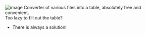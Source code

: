 ![image](https://github.com/user-attachments/assets/c50bef8a-daa5-49ad-b6c1-cc4949a7d3ec)
Converter of various files into a table, absolutely free and convenient. <br>
Too lazy to fill out the table? 
 - There is always a solution!
